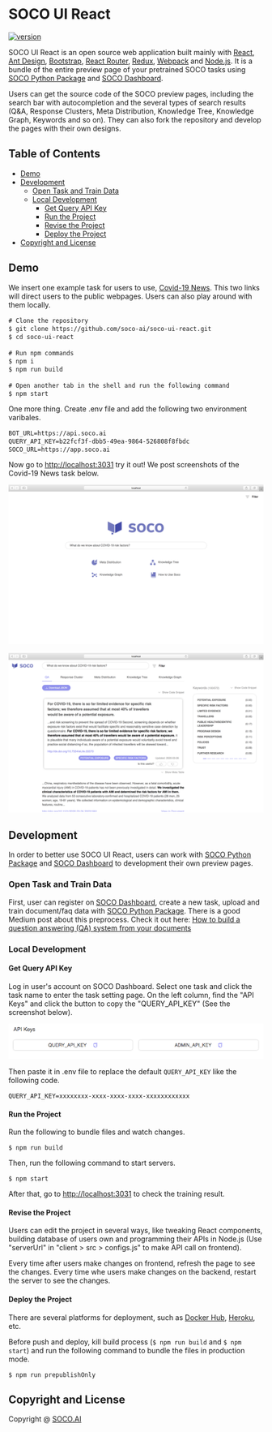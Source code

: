 # SOCO UI React

[![version](https://img.shields.io/github/package-json/v/SOCO.AI/soco-ui-react)](https://github.com/soco-ai/soco-ui-react)

SOCO UI React is an open source web application built mainly with [React](https://facebook.github.io/react/), [Ant Design](https://ant.design/), [Bootstrap](http://getbootstrap.com/), [React Router](https://reacttraining.com/react-router/),
[Redux](http://redux.js.org/), [Webpack](https://webpack.js.org/) and [Node.js](https://nodejs.org/en/). It is a bundle of the entire preview page of your pretrained SOCO tasks using [SOCO Python Package](https://docs.soco.ai) and [SOCO Dashboard](https://app.soco.ai).

Users can get the source code of the SOCO preview pages, including the search bar with autocompletion and the several types of search results (Q&A, Response Clusters, Meta Distribution, Knowledge Tree, Knowledge Graph, Keywords and so on). They can also fork the repository and develop the pages with their own designs.

## Table of Contents

- [Demo](#demo)
- [Development](#development)
    - [Open Task and Train Data](#open-task-and-train-data)
    - [Local Development](#local-development)
        - [Get Query API Key](#get-query-api-key)
        - [Run the Project](#run-the-project)
        - [Revise the Project](#revise-the-project)
        - [Deploy the Project](#deploy-the-project)
- [Copyright and License](#copyright-and-license)

## Demo

We insert one example task for users to use, [Covid-19 News](https://app.soco.ai/main/covid19news). This two links will direct users to the public webpages. Users can also play around with them locally.

```shell
# Clone the repository
$ git clone https://github.com/soco-ai/soco-ui-react.git
$ cd soco-ui-react

# Run npm commands
$ npm i
$ npm run build

# Open another tab in the shell and run the following command
$ npm start
```

One more thing. Create .env file and add the following two environment varibales.

```text
BOT_URL=https://api.soco.ai
QUERY_API_KEY=b22fcf3f-dbb5-49ea-9864-526808f8fbdc
SOCO_URL=https://app.soco.ai
```

Now go to <http://localhost:3031> try it out! We post screenshots of the Covid-19 News task below.

![Screenshot of Main Search Page](demo/demo_1.png)

![Screenshot of Search Result Page](demo/demo_2.png)

## Development

In order to better use SOCO UI React, users can work with [SOCO Python Package](https://docs.soco.ai) and [SOCO Dashboard](https://app.soco.ai) to development their own preview pages.

### Open Task and Train Data

First, user can register on [SOCO Dashboard](https://app.soco.ai), create a new task, upload and train document/faq data with [SOCO Python Package](https://docs.soco.ai). There is a good Medium post about this preprocess. Check it out here: [How to build a question answering (QA) system from your documents](https://medium.com/soco-ai/how-to-build-a-question-answering-qa-system-from-any-documents-f27b038b1642)

### Local Development

#### Get Query API Key

Log in user's account on SOCO Dashboard. Select one task and click the task name to enter the task setting page. On the left column, find the "API Keys" and click the button to copy the "QUERY_API_KEY" (See the screenshot below).

![Screenshot of QUERY_API_KEY](demo/demo_3.png)

Then paste it in .env file to replace the default ```QUERY_API_KEY``` like the following code.

```text
QUERY_API_KEY=xxxxxxxx-xxxx-xxxx-xxxx-xxxxxxxxxxxx
```

#### Run the Project

Run the following to bundle files and watch changes.

```shell
$ npm run build
```

Then, run the following command to start servers.

```shell
$ npm start
```

After that, go to <http://localhost:3031> to check the training result.

#### Revise the Project

Users can edit the project in several ways, like tweaking React components, building database of users own and programming their APIs in Node.js (Use "serverUrl" in "client > src > configs.js" to make API call on frontend).

Every time after users make changes on frontend, refresh the page to see the changes. Every time whe users make changes on the backend, restart the server to see the changes.

#### Deploy the Project

There are several platforms for deployment, such as [Docker Hub](https://hub.docker.com/), [Heroku](https://www.heroku.com/), etc.

Before push and deploy, kill build process (```$ npm run build``` and ```$ npm start```) and run the following command to bundle the files in production mode.

```shell
$ npm run prepublishOnly
```

## Copyright and License

Copyright @ [SOCO.AI](https://www.soco.ai)